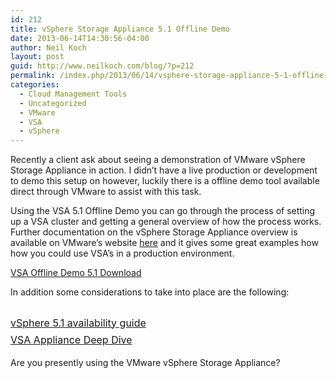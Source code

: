 ```yaml
---
id: 212
title: vSphere Storage Appliance 5.1 Offline Demo
date: 2013-06-14T14:30:56-04:00
author: Neil Koch
layout: post
guid: http://www.neilkoch.com/blog/?p=212
permalink: /index.php/2013/06/14/vsphere-storage-appliance-5-1-offline-demo/
categories:
  - Cloud Management Tools
  - Uncategorized
  - VMware
  - VSA
  - vSphere
---
```

Recently a client ask about seeing a demonstration of VMware vSphere Storage Appliance in action. I didn&#8217;t have a live production or development to demo this setup on however, luckily there is a offline demo tool available direct through VMware to assist with this task.<!--more-->

Using the VSA 5.1 Offline Demo you can go through the process of setting up a VSA cluster and getting a general overview of how the process works. Further documentation on the vSphere Storage Appliance overview is available on VMware&#8217;s website [here](http://www.vmware.com/products/datacenter-virtualization/vsphere/vsphere-storage-appliance/resources.html) and it gives some great examples how how you could use VSA&#8217;s in a production environment.

[VSA Offline Demo 5.1 Download](http://download3.vmware.com/vsphere/VSphere_Storage_Appliance_5.1_Offline_Demo.zip)

In addition some considerations to take into place are the following:  
<a style="line-height: 1.714285714; font-size: 1rem;" href="http://pubs.vmware.com/vsphere-51/topic/com.vmware.ICbase/PDF/vsphere-esxi-vcenter-server-51-availability-guide.pdf"><br /> vSphere 5.1 availability guide<br /> </a><a style="line-height: 1.714285714; font-size: 1rem;" href="http://www.vmware.com/files/pdf/techpaper/VM-vSphere-Storage-Appliance-Deep-Dive-WP.pdf">VSA Appliance Deep Dive</a>

Are you presently using the VMware vSphere Storage Appliance?